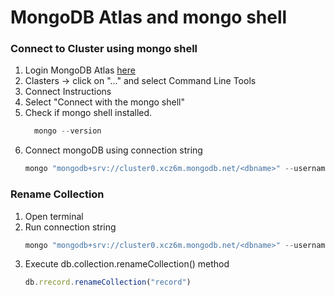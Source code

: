 # MongoDB Atlas and mongo shell


### Connect to Cluster using mongo shell

1. Login MongoDB Atlas [here](https://account.mongodb.com/account/login)
2. Clasters -> click on "..." and select Command Line Tools
3. Connect Instructions
4. Select "Connect with the mongo shell"
5. Check if mongo shell installed.
   ```js
	 mongo --version
	 ```
6. Connect mongoDB using connection string
	```js
	mongo "mongodb+srv://cluster0.xcz6m.mongodb.net/<dbname>" --username root
	```

### Rename Collection 

1. Open terminal
2. Run connection string
	```js
	mongo "mongodb+srv://cluster0.xcz6m.mongodb.net/<dbname>" --username root
	```
3. Execute db.collection.renameCollection() method
	 ```js
	 db.rrecord.renameCollection("record")
	 ```